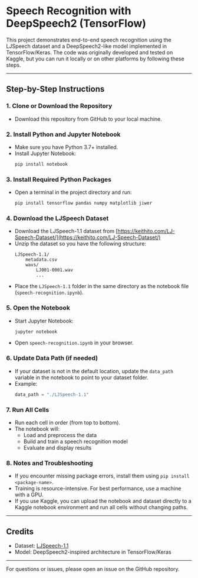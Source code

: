 # Speech Recognition with DeepSpeech2 (TensorFlow)

This project demonstrates end-to-end speech recognition using the LJSpeech dataset and a DeepSpeech2-like model implemented in TensorFlow/Keras. The code was originally developed and tested on Kaggle, but you can run it locally or on other platforms by following these steps.

---

## Step-by-Step Instructions

### 1. Clone or Download the Repository
- Download this repository from GitHub to your local machine.

### 2. Install Python and Jupyter Notebook
- Make sure you have Python 3.7+ installed.
- Install Jupyter Notebook:
  ```sh
  pip install notebook
  ```

### 3. Install Required Python Packages
- Open a terminal in the project directory and run:
  ```sh
  pip install tensorflow pandas numpy matplotlib jiwer
  ```

### 4. Download the LJSpeech Dataset
- Download the LJSpeech-1.1 dataset from [https://keithito.com/LJ-Speech-Dataset/](https://keithito.com/LJ-Speech-Dataset/)
- Unzip the dataset so you have the following structure:
  ```
  LJSpeech-1.1/
      metadata.csv
      wavs/
          LJ001-0001.wav
          ...
  ```
- Place the `LJSpeech-1.1` folder in the same directory as the notebook file (`speech-recognition.ipynb`).

### 5. Open the Notebook
- Start Jupyter Notebook:
  ```sh
  jupyter notebook
  ```
- Open `speech-recognition.ipynb` in your browser.

### 6. Update Data Path (if needed)
- If your dataset is not in the default location, update the `data_path` variable in the notebook to point to your dataset folder.
- Example:
  ```python
  data_path = "./LJSpeech-1.1"
  ```

### 7. Run All Cells
- Run each cell in order (from top to bottom).
- The notebook will:
  - Load and preprocess the data
  - Build and train a speech recognition model
  - Evaluate and display results

### 8. Notes and Troubleshooting
- If you encounter missing package errors, install them using `pip install <package-name>`.
- Training is resource-intensive. For best performance, use a machine with a GPU.
- If you use Kaggle, you can upload the notebook and dataset directly to a Kaggle notebook environment and run all cells without changing paths.

---

## Credits
- Dataset: [LJSpeech-1.1](https://keithito.com/LJ-Speech-Dataset/)
- Model: DeepSpeech2-inspired architecture in TensorFlow/Keras

---

For questions or issues, please open an issue on the GitHub repository.
